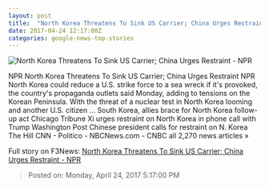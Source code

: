 ```yaml
---
layout: post
title:  "North Korea Threatens To Sink US Carrier; China Urges Restraint - NPR"
date: 2017-04-24 12:17:00Z
categories: google-news-top-stories
---
```


![North Korea Threatens To Sink US Carrier; China Urges Restraint - NPR](https://media.npr.org/assets/img/2017/04/24/carl-vinson_wide-0537145874f9ce3429b72337ca102c41b19e6cc7.jpg?s=1400)

NPR North Korea Threatens To Sink US Carrier; China Urges Restraint NPR North Korea could reduce a U.S. strike force to a sea wreck if it's provoked, the country's propaganda outlets said Monday, adding to tensions on the Korean Peninsula. With the threat of a nuclear test in North Korea looming and another U.S. citizen ... South Korea, allies brace for North Korea follow-up act Chicago Tribune Xi urges restraint on North Korea in phone call with Trump Washington Post Chinese president calls for restraint on N. Korea The Hill CNN - Politico - NBCNews.com - CNBC all 2,270 news articles »


Full story on F3News: [North Korea Threatens To Sink US Carrier; China Urges Restraint - NPR](http://www.f3nws.com/n/DGYUy)

> Posted on: Monday, April 24, 2017 5:17:00 PM
